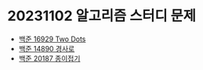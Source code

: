 # 20231102 알고리즘 스터디 문제

- [백준 16929 Two Dots](https://www.acmicpc.net/problem/16929)
- [백준 14890 경사로](https://www.acmicpc.net/problem/14890)
- [백준 20187 종이접기](https://www.acmicpc.net/problem/20187)
